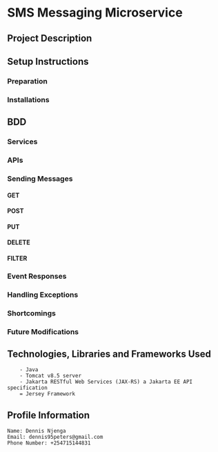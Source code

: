 # SMS Messaging Microservice

## Project Description

## Setup Instructions

### Preparation

### Installations

## BDD

### Services

### APIs

### Sending Messages

#### GET

#### POST

#### PUT

#### DELETE

#### FILTER

### Event Responses

### Handling Exceptions

### Shortcomings

### Future Modifications

## Technologies, Libraries and Frameworks Used

        - Java
        - Tomcat v8.5 server
        - Jakarta RESTful Web Services (JAX-RS) a Jakarta EE API specification
        = Jersey Framework

## Profile Information

    Name: Dennis Njenga
    Email: dennis95peters@gmail.com
    Phone Number: +254715144831
